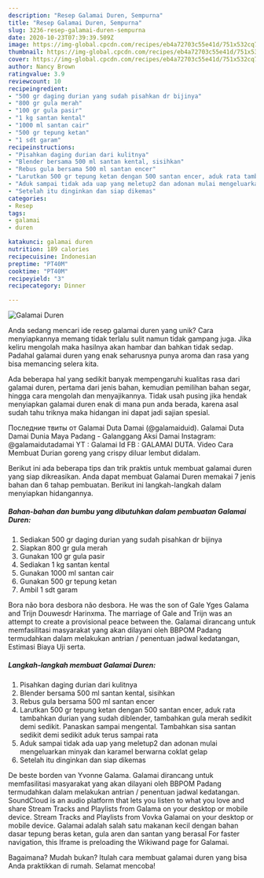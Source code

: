 ```yaml
---
description: "Resep Galamai Duren, Sempurna"
title: "Resep Galamai Duren, Sempurna"
slug: 3236-resep-galamai-duren-sempurna
date: 2020-10-23T07:39:39.509Z
image: https://img-global.cpcdn.com/recipes/eb4a72703c55e41d/751x532cq70/galamai-duren-foto-resep-utama.jpg
thumbnail: https://img-global.cpcdn.com/recipes/eb4a72703c55e41d/751x532cq70/galamai-duren-foto-resep-utama.jpg
cover: https://img-global.cpcdn.com/recipes/eb4a72703c55e41d/751x532cq70/galamai-duren-foto-resep-utama.jpg
author: Nancy Brown
ratingvalue: 3.9
reviewcount: 10
recipeingredient:
- "500 gr daging durian yang sudah pisahkan dr bijinya"
- "800 gr gula merah"
- "100 gr gula pasir"
- "1 kg santan kental"
- "1000 ml santan cair"
- "500 gr tepung ketan"
- "1 sdt garam"
recipeinstructions:
- "Pisahkan daging durian dari kulitnya"
- "Blender bersama 500 ml santan kental, sisihkan"
- "Rebus gula bersama 500 ml santan encer"
- "Larutkan 500 gr tepung ketan dengan 500 santan encer, aduk rata tambahkan durian yang sudah diblender, tambahkan gula merah sedikit demi sedikit. Panaskan sampai mengental. Tambahkan sisa santan sedikit demi sedikit aduk terus sampai rata"
- "Aduk sampai tidak ada uap yang meletup2 dan adonan mulai mengeluarkan minyak dan karamel berwarna coklat gelap"
- "Setelah itu dinginkan dan siap dikemas"
categories:
- Resep
tags:
- galamai
- duren

katakunci: galamai duren 
nutrition: 189 calories
recipecuisine: Indonesian
preptime: "PT40M"
cooktime: "PT40M"
recipeyield: "3"
recipecategory: Dinner

---
```



![Galamai Duren](https://img-global.cpcdn.com/recipes/eb4a72703c55e41d/751x532cq70/galamai-duren-foto-resep-utama.jpg)

Anda sedang mencari ide resep galamai duren yang unik? Cara menyiapkannya memang tidak terlalu sulit namun tidak gampang juga. Jika keliru mengolah maka hasilnya akan hambar dan bahkan tidak sedap. Padahal galamai duren yang enak seharusnya punya aroma dan rasa yang bisa memancing selera kita.

Ada beberapa hal yang sedikit banyak mempengaruhi kualitas rasa dari galamai duren, pertama dari jenis bahan, kemudian pemilihan bahan segar, hingga cara mengolah dan menyajikannya. Tidak usah pusing jika hendak menyiapkan galamai duren enak di mana pun anda berada, karena asal sudah tahu triknya maka hidangan ini dapat jadi sajian spesial.

Последние твиты от Galamai Duta Damai (@galamaiduid). Galamai Duta Damai Dunia Maya Padang - Galanggang Aksi Damai Instagram: @galamaidutadamai YT : Galamai Id FB : GALAMAI DUTA. Video Cara Membuat Durian goreng yang crispy diluar lembut didalam.


Berikut ini ada beberapa tips dan trik praktis untuk membuat galamai duren yang siap dikreasikan. Anda dapat membuat Galamai Duren memakai 7 jenis bahan dan 6 tahap pembuatan. Berikut ini langkah-langkah dalam menyiapkan hidangannya.

<!--inarticleads1-->

##### Bahan-bahan dan bumbu yang dibutuhkan dalam pembuatan Galamai Duren:

1. Sediakan 500 gr daging durian yang sudah pisahkan dr bijinya
1. Siapkan 800 gr gula merah
1. Gunakan 100 gr gula pasir
1. Sediakan 1 kg santan kental
1. Gunakan 1000 ml santan cair
1. Gunakan 500 gr tepung ketan
1. Ambil 1 sdt garam


Bora não bora desbora não desbora. He was the son of Gale Yges Galama and Trijn Douwesdr Harinxma. The marriage of Gale and Trijn was an attempt to create a provisional peace between the. Galamai dirancang untuk memfasilitasi masyarakat yang akan dilayani oleh BBPOM Padang termudahkan dalam melakukan antrian / penentuan jadwal kedatangan, Estimasi Biaya Uji serta. 

<!--inarticleads2-->

##### Langkah-langkah membuat Galamai Duren:

1. Pisahkan daging durian dari kulitnya
1. Blender bersama 500 ml santan kental, sisihkan
1. Rebus gula bersama 500 ml santan encer
1. Larutkan 500 gr tepung ketan dengan 500 santan encer, aduk rata tambahkan durian yang sudah diblender, tambahkan gula merah sedikit demi sedikit. Panaskan sampai mengental. Tambahkan sisa santan sedikit demi sedikit aduk terus sampai rata
1. Aduk sampai tidak ada uap yang meletup2 dan adonan mulai mengeluarkan minyak dan karamel berwarna coklat gelap
1. Setelah itu dinginkan dan siap dikemas


De beste borden van Yvonne Galama. Galamai dirancang untuk memfasilitasi masyarakat yang akan dilayani oleh BBPOM Padang termudahkan dalam melakukan antrian / penentuan jadwal kedatangan. SoundCloud is an audio platform that lets you listen to what you love and share Stream Tracks and Playlists from Galama on your desktop or mobile device. Stream Tracks and Playlists from Vovka Galamai on your desktop or mobile device. Galamai adalah salah satu makanan kecil dengan bahan dasar tepung beras ketan, gula aren dan santan yang berasal For faster navigation, this Iframe is preloading the Wikiwand page for Galamai. 

Bagaimana? Mudah bukan? Itulah cara membuat galamai duren yang bisa Anda praktikkan di rumah. Selamat mencoba!
